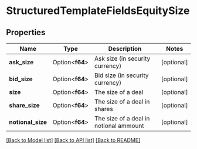 # StructuredTemplateFieldsEquitySize

## Properties

Name | Type | Description | Notes
------------ | ------------- | ------------- | -------------
**ask_size** | Option<**f64**> | Ask size (in security currency) | [optional]
**bid_size** | Option<**f64**> | Bid size (in security currency) | [optional]
**size** | Option<**f64**> | The size of a deal | [optional]
**share_size** | Option<**f64**> | The size of a deal in shares | [optional]
**notional_size** | Option<**f64**> | The size of a deal in notional ammount | [optional]

[[Back to Model list]](../README.md#documentation-for-models) [[Back to API list]](../README.md#documentation-for-api-endpoints) [[Back to README]](../README.md)



